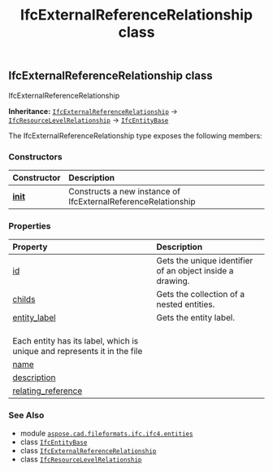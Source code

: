 ﻿---
title: IfcExternalReferenceRelationship class
second_title: Aspose.CAD for Python via .NET API References
description: 
type: docs
weight: 2450
url: /python-net/aspose.cad.fileformats.ifc.ifc4.entities/ifcexternalreferencerelationship/
is_root: false
---

## IfcExternalReferenceRelationship class

IfcExternalReferenceRelationship



**Inheritance:** [`IfcExternalReferenceRelationship`](/cad/python-net/aspose.cad.fileformats.ifc.ifc4.entities/ifcexternalreferencerelationship) → 
[`IfcResourceLevelRelationship`](/cad/python-net/aspose.cad.fileformats.ifc.ifc4.entities/ifcresourcelevelrelationship) → 
[`IfcEntityBase`](/cad/python-net/aspose.cad.fileformats.ifc/ifcentitybase)



The IfcExternalReferenceRelationship type exposes the following members:

### Constructors
| Constructor | Description |
| :- | :- |
| [__init__](/cad/python-net/aspose.cad.fileformats.ifc.ifc4.entities/ifcexternalreferencerelationship/__init__/#) | Constructs a new instance of IfcExternalReferenceRelationship |


### Properties
| Property | Description |
| :- | :- |
| [id](/cad/python-net/aspose.cad.fileformats.ifc.ifc4.entities/ifcexternalreferencerelationship/id) | Gets the unique identifier of an object inside a drawing. |
| [childs](/cad/python-net/aspose.cad.fileformats.ifc.ifc4.entities/ifcexternalreferencerelationship/childs) | Gets the collection of a nested entities. |
| [entity_label](/cad/python-net/aspose.cad.fileformats.ifc.ifc4.entities/ifcexternalreferencerelationship/entity_label) | Gets the entity label.<br/>Each entity has its label, which is unique and represents it in the file |
| [name](/cad/python-net/aspose.cad.fileformats.ifc.ifc4.entities/ifcexternalreferencerelationship/name) |  |
| [description](/cad/python-net/aspose.cad.fileformats.ifc.ifc4.entities/ifcexternalreferencerelationship/description) |  |
| [relating_reference](/cad/python-net/aspose.cad.fileformats.ifc.ifc4.entities/ifcexternalreferencerelationship/relating_reference) |  |



### See Also
* module [`aspose.cad.fileformats.ifc.ifc4.entities`](..)
* class [`IfcEntityBase`](/cad/python-net/aspose.cad.fileformats.ifc/ifcentitybase)
* class [`IfcExternalReferenceRelationship`](/cad/python-net/aspose.cad.fileformats.ifc.ifc4.entities/ifcexternalreferencerelationship)
* class [`IfcResourceLevelRelationship`](/cad/python-net/aspose.cad.fileformats.ifc.ifc4.entities/ifcresourcelevelrelationship)
